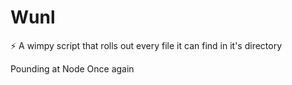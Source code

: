 # Wunl
:zap: A wimpy script that rolls out every file it can find in it's directory

Pounding at Node Once again
